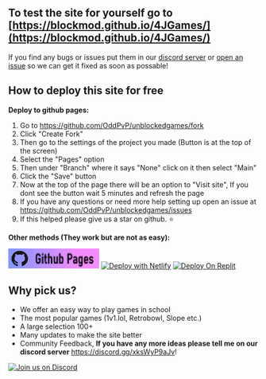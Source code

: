 ## To test the site for yourself go to [https://blockmod.github.io/4JGames/](https://blockmod.github.io/4JGames/)
 If you find any bugs or issues put them in our [discord server](https://discord.gg/xksWyP9aJv) or [open an issue](https://github.com/Blockmod/4JGames/issues) so we can get it fixed as soon as possable!


## How to deploy this site for free
**Deploy to github pages:**
1. Go to https://github.com/OddPvP/unblockedgames/fork
2. Click "Create Fork"
3. Then go to the settings of the project you made (Button is at the top of the screen)
4. Select the "Pages" option
5. Then under "Branch" where it says "None" click on it then select "Main"
6. Click the "Save" button
7. Now at the top of the page there will be an option to "Visit site", If you dont see the button wait 5 minutes and refresh the page
8. If you have any questions or need more help setting up open an issue at https://github.com/OddPvP/unblockedgames/issues
7. If this helped please give us a star on github. ⭐

**Other methods (They work but are not as easy):**

[![Deploy on Github Pages](https://raw.githubusercontent.com/Animationking11/Animationking11/main/githubpages.png)](https://github.com/OddPvP/unblockedgames/wiki/Deploying-to-Github-Pages)
[![Deploy with Netlify](https://binbashbanana.github.io/deploy-buttons/buttons/remade/netlify.svg)](https://github.com/OddPvP/unblockedgames/wiki/Deploying-to-Netlify)
[![Deploy On Replit](https://shields.io/badge/Deploy%20on-replit-important?logo=replit&style=for-the-badge)](https://github.com/OddPvP/unblockedgames/wiki/Deploying-to-replit)

## Why pick us?
- We offer an easy way to play games in school
- The most popular games (1v1.lol, Retrobowl, Slope etc.)
- A large selection 100+
- Many updates to make the site better
- Community Feedback, **If you have any more ideas please tell me on our discord server** https://discord.gg/xksWyP9aJv!

[![Join us on Discord](https://invidget.switchblade.xyz/xksWyP9aJv?theme=dark)](https://discord.gg/xksWyP9aJv)
